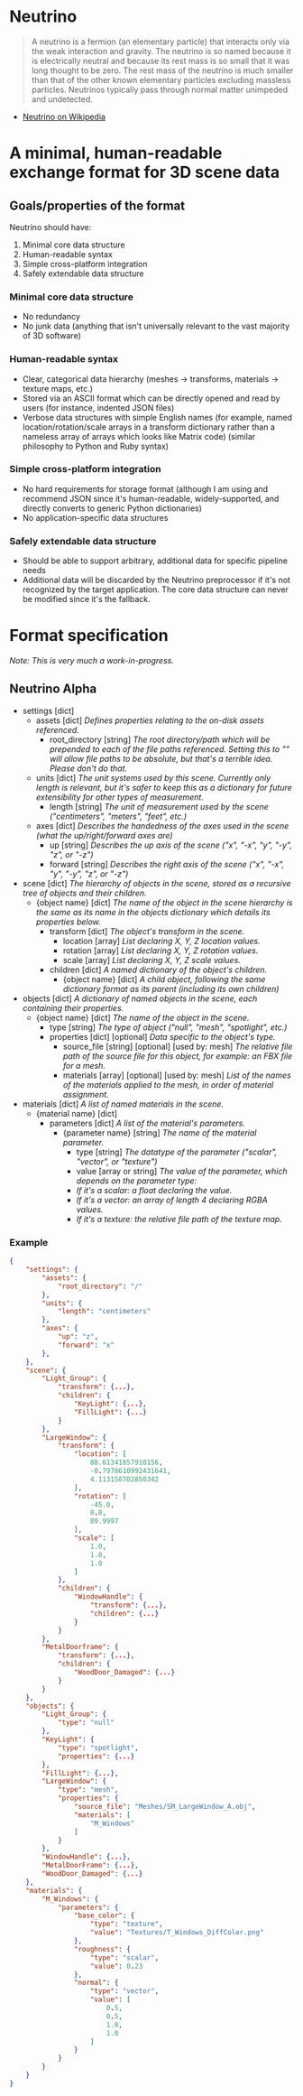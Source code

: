 # Neutrino

> A neutrino is a fermion (an elementary particle) that interacts only via the weak interaction and gravity. The neutrino is so named because it is electrically neutral and because its rest mass is so small that it was long thought to be zero. The rest mass of the neutrino is much smaller than that of the other known elementary particles excluding massless particles. Neutrinos typically pass through normal matter unimpeded and undetected.
- [Neutrino on Wikipedia](https://en.wikipedia.org/wiki/Neutrino)

# A minimal, human-readable exchange format for 3D scene data

## Goals/properties of the format

Neutrino should have:

1. Minimal core data structure
2. Human-readable syntax
3. Simple cross-platform integration
4. Safely extendable data structure

### Minimal core data structure

- No redundancy
- No junk data (anything that isn't universally relevant to the vast majority of 3D software)

### Human-readable syntax

- Clear, categorical data hierarchy (meshes → transforms, materials → texture maps, etc.)
- Stored via an ASCII format which can be directly opened and read by users (for instance, indented JSON files)
- Verbose data structures with simple English names (for example, named location/rotation/scale arrays in a transform dictionary rather than a nameless array of arrays which looks like Matrix code) (similar philosophy to Python and Ruby syntax)

### Simple cross-platform integration

- No hard requirements for storage format (although I am using and recommend JSON since it's human-readable, widely-supported, and directly converts to generic Python dictionaries)
- No application-specific data structures

### Safely extendable data structure

- Should be able to support arbitrary, additional data for specific pipeline needs
- Additional data will be discarded by the Neutrino preprocessor if it's not recognized by the target application. The core data structure can never be modified since it's the fallback.

# Format specification
*Note: This is very much a work-in-progress.*

## Neutrino Alpha

- settings [dict]
    - assets [dict]
    *Defines properties relating to the on-disk assets referenced.*
        - root_directory [string]
        *The root directory/path which will be prepended to each of the file paths referenced. Setting this to "" will allow file paths to be absolute, but that's a terrible idea. Please don't do that.*
    - units [dict]
    *The unit systems used by this scene. Currently only length is relevant, but it's safer to keep this as a dictionary for future extensibility for other types of measurement.*
        - length [string]
        *The unit of measurement used by the scene ("centimeters", "meters", "feet", etc.)*
    - axes [dict]
    *Describes the handedness of the axes used in the scene (what the up/right/forward axes are)*
        - up [string]
        *Describes the up axis of the scene ("x", "-x", "y", "-y", "z", or "-z")*
        - forward [string]
        *Describes the right axis of the scene ("x", "-x", "y", "-y", "z", or "-z")*
- scene [dict]
*The hierarchy of objects in the scene, stored as a recursive tree of objects and their children.*
    - {object name} [dict]
    *The name of the object in the scene hierarchy is the same as its name in the objects dictionary which details its properties below.*
        - transform [dict]
        *The object's transform in the scene.*
            - location [array]
            *List declaring X, Y, Z location values.*
            - rotation [array]
            *List declaring X, Y, Z rotation values.*
            - scale [array]
            *List declaring X, Y, Z scale values.*
        - children [dict]
        *A named dictionary of the object's children.*
            - {object name} [dict]
            *A child object, following the same dictionary format as its parent (including its own children)*
- objects [dict]
*A dictionary of named objects in the scene, each containing their properties.*
    - {object name} [dict]
    *The name of the object in the scene.*
        - type [string]
        *The type of object ("null", "mesh", "spotlight", etc.)*
        - properties [dict] [optional]
        *Data specific to the object's type.*
            - source_file [string] [optional] [used by: mesh]
            *The relative file path of the source file for this object, for example: an FBX file for a mesh.*
            - materials [array] [optional] [used by: mesh]
            *List of the names of the materials applied to the mesh, in order of material assignment.*
- materials [dict]
*A list of named materials in the scene.*
    - {material name} [dict]
        - parameters [dict]
        *A list of the material's parameters.*
            - {parameter name} [string]
            *The name of the material parameter.*
                - type [string]
                *The datatype of the parameter ("scalar", "vector", or "texture")*
                - value [array or string]
                *The value of the parameter, which depends on the parameter type:*
                - *If it's a scalar: a float declaring the value.*
                - *If it's a vector: an array of length 4 declaring RGBA values.*
                - *If it's a texture: the relative file path of the texture map.*

### Example

```json
{
	"settings": {
		"assets": {
			"root_directory": "/"
		},
		"units": {
			"length": "centimeters"
		},
		"axes": {
			"up": "z",
			"forward": "x"
		},
	},
	"scene": {
		"Light_Group": {
			"transform": {...},
			"children": {
				"KeyLight": {...},
				"FillLight": {...}
			}
		},
		"LargeWindow": {
			"transform": {
				"location": [
					88.61341857910156,
					-0.7978610992431641,
					4.113158702850342
				],
				"rotation": [
					-45.0,
					0.0,
					89.9997
				],
				"scale": [
					1.0,
					1.0,
					1.0
				]
			},
			"children": {
				"WindowHandle": {
					"transform": {...},
					"children": {...}
				}
			}
		},
		"MetalDoorframe": {
			"transform": {...},
			"children": {
				"WoodDoor_Damaged": {...}
			}
		}
	},
	"objects": {
		"Light_Group": {
			"type": "null"
		},
		"KeyLight": {
			"type": "spotlight",
			"properties": {...}
		},
		"FillLight": {...},
		"LargeWindow": {
			"type": "mesh",
			"properties": {
				"source_file": "Meshes/SM_LargeWindow_A.obj",
				"materials": [
					"M_Windows"
				]
			}
		},
		"WindowHandle": {...},
		"MetalDoorFrame": {...},
		"WoodDoor_Damaged": {...}
	},
	"materials": {
		"M_Windows": {
			"parameters": {
				"base_color": {
					"type": "texture",
					"value": "Textures/T_Windows_DiffColor.png"
				},
				"roughness": {
					"type": "scalar",
					"value": 0.23
				},
				"normal": {
					"type": "vector",
					"value": [
						0.5,
						0.5,
						1.0,
						1.0
					]
				}
			}
		}
	}
}
```
